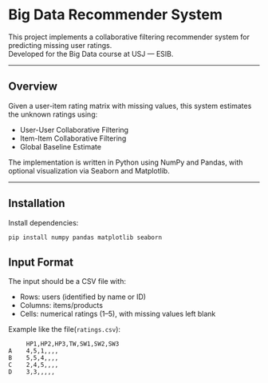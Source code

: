 # Big Data Recommender System

This project implements a collaborative filtering recommender system for predicting missing user ratings.  
Developed for the Big Data course at USJ — ESIB.

---

## Overview

Given a user-item rating matrix with missing values, this system estimates the unknown ratings using:

- User-User Collaborative Filtering
- Item-Item Collaborative Filtering
- Global Baseline Estimate

The implementation is written in Python using NumPy and Pandas, with optional visualization via Seaborn and Matplotlib.

---

## Installation

Install dependencies:

```bash
pip install numpy pandas matplotlib seaborn
```

## Input Format

The input should be a CSV file with:

- Rows: users (identified by name or ID)
- Columns: items/products
- Cells: numerical ratings (1–5), with missing values left blank

Example like the file(`ratings.csv`):

```
     HP1,HP2,HP3,TW,SW1,SW2,SW3
A    4,5,1,,,,
B    5,5,4,,,,
C    2,4,5,,,,
D    3,3,,,,,

```
